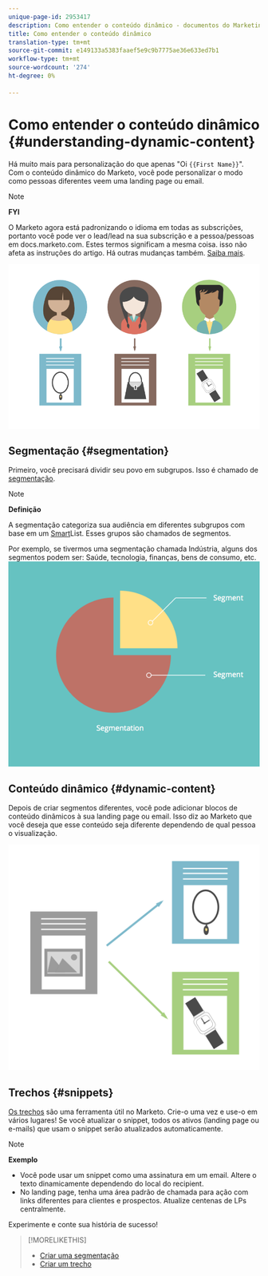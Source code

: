 ```yaml
---
unique-page-id: 2953417
description: Como entender o conteúdo dinâmico - documentos do Marketing - Documentação do produto
title: Como entender o conteúdo dinâmico
translation-type: tm+mt
source-git-commit: e149133a5383faaef5e9c9b7775ae36e633ed7b1
workflow-type: tm+mt
source-wordcount: '274'
ht-degree: 0%

---
```



# Como entender o conteúdo dinâmico {#understanding-dynamic-content}

Há muito mais para personalização do que apenas &quot;Oi `{{First Name}}`&quot;. Com o conteúdo dinâmico do Marketo, você pode personalizar o modo como pessoas diferentes veem uma landing page ou email.

>[!NOTE]
>
>**FYI**
>
>O Marketo agora está padronizando o idioma em todas as subscrições, portanto você pode ver o lead/lead na sua subscrição e a pessoa/pessoas em docs.marketo.com. Estes termos significam a mesma coisa. isso não afeta as instruções do artigo. Há outras mudanças também. [Saiba mais](http://docs.marketo.com/display/DOCS/Updates+to+Marketo+Terminology).

![](assets/artboard-1.png)

## Segmentação {#segmentation}

Primeiro, você precisará dividir seu povo em subgrupos. Isso é chamado de [segmentação](create-a-segmentation.md).

>[!NOTE]
>
>**Definição**
>
>A segmentação categoriza sua audiência em diferentes subgrupos com base em um [Smart](../../../../product-docs/core-marketo-concepts/smart-campaigns/understanding-smart-campaigns.md)List. Esses grupos são chamados de segmentos.

Por exemplo, se tivermos uma segmentação chamada Indústria, alguns dos segmentos podem ser: Saúde, tecnologia, finanças, bens de consumo, etc.   ![](assets/artboard-2.png)

## Conteúdo dinâmico {#dynamic-content}

Depois de criar segmentos diferentes, você pode adicionar blocos de conteúdo dinâmicos à sua landing page ou email. Isso diz ao Marketo que você deseja que esse conteúdo seja diferente dependendo de qual pessoa o visualização.

![](assets/artboard-3.png)

## Trechos {#snippets}

[Os trechos](../../../../product-docs/personalization/segmentation-and-snippets/snippets/create-a-snippet.md) são uma ferramenta útil no Marketo. Crie-o uma vez e use-o em vários lugares! Se você atualizar o snippet, todos os ativos (landing page ou e-mails) que usam o snippet serão atualizados automaticamente.

>[!NOTE]
>
>**Exemplo**
>
>* Você pode usar um snippet como uma assinatura em um email. Altere o texto dinamicamente dependendo do local do recipient.
>* No landing page, tenha uma área padrão de chamada para ação com links diferentes para clientes e prospectos. Atualize centenas de LPs centralmente.

>



Experimente e conte sua história de sucesso!

>[!MORELIKETHIS]
>
>* [Criar uma segmentação](create-a-segmentation.md)
>* [Criar um trecho](../../../../product-docs/personalization/segmentation-and-snippets/snippets/create-a-snippet.md)

>



